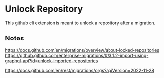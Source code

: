 # Unlock Repository

This github cli extension is meant to unlock a repository after a migration.


## Notes
https://docs.github.com/en/migrations/overview/about-locked-repositories  
https://github.github.com/enterprise-migrations/#/3.1.2-import-using-graphql-api?id=unlock-imported-repositories  


https://docs.github.com/en/rest/migrations/orgs?apiVersion=2022-11-28  
